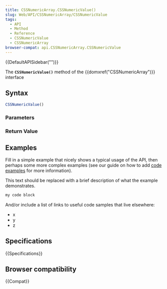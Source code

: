 ```yaml
---
title: CSSNumericArray.CSSNumericValue()
slug: Web/API/CSSNumericArray/CSSNumericValue
tags:
  - API
  - Method
  - Reference
  - CSSNumericValue
  - CSSNumericArray
browser-compat: api.CSSNumericArray.CSSNumericValue
---
```

{{DefaultAPISidebar("")}}

The **`CSSNumericValue()`** method of the {{domxref("CSSNumericArray")}} interface 

## Syntax

```js
CSSNumericValue()
```

### Parameters



### Return Value



## Examples

Fill in a simple example that nicely shows a typical usage of the API, then perhaps some more complex examples (see our guide on how to add [code examples](/en-US/docs/MDN/Contribute/Structures/Code_examples) for more information).

This text should be replaced with a brief description of what the example demonstrates.

```js
my code block
```

And/or include a list of links to useful code samples that live elsewhere:

*   x
*   y
*   z

## Specifications

{{Specifications}}

## Browser compatibility

{{Compat}}

